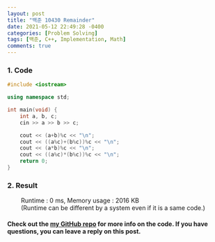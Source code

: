 ```yaml
---
layout: post
title: "백준 10430 Remainder"
date: 2021-05-12 22:49:28 -0400
categories: [Problem Solving]
tags: [백준, C++, Implementation, Math]
comments: true
---
```


### 1. Code
```cpp
#include <iostream>

using namespace std;

int main(void) {
    int a, b, c;
    cin >> a >> b >> c;

    cout << (a+b)%c << "\n";
    cout << ((a%c)+(b%c))%c << "\n";
    cout << (a*b)%c << "\n";
    cout << ((a%c)*(b%c))%c << "\n";
    return 0;
}
```

### 2. Result
&nbsp;&nbsp;&nbsp;&nbsp;&nbsp;&nbsp;&nbsp;&nbsp;Runtime : 0 ms, Memory usage : 2016 KB  
&nbsp;&nbsp;&nbsp;&nbsp;&nbsp;&nbsp;&nbsp;&nbsp;(Runtime can be different by a system even if it is a same code.)

#### Check out the [my GitHub repo][hyuk-gh] for more info on the code. If you have questions, you can leave a reply on this post.
[hyuk-gh]: https://github.com/dlgur1994/StudyAlgorithms
